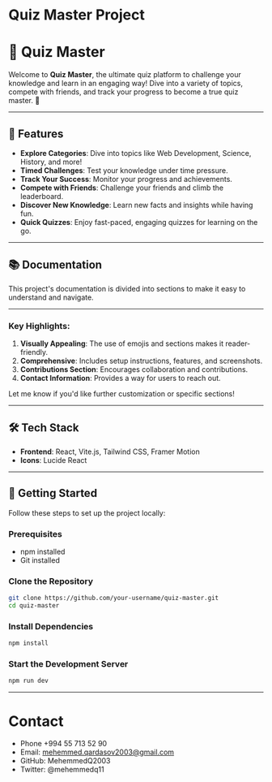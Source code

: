 # Quiz Master Project
# 🧠 Quiz Master

Welcome to **Quiz Master**, the ultimate quiz platform to challenge your knowledge and learn in an engaging way! Dive into a variety of topics, compete with friends, and track your progress to become a true quiz master. 🚀

---

## 🌟 Features

- **Explore Categories**: Dive into topics like Web Development, Science, History, and more!
- **Timed Challenges**: Test your knowledge under time pressure.
- **Track Your Success**: Monitor your progress and achievements.
- **Compete with Friends**: Challenge your friends and climb the leaderboard.
- **Discover New Knowledge**: Learn new facts and insights while having fun.
- **Quick Quizzes**: Enjoy fast-paced, engaging quizzes for learning on the go.

---

## 📚 Documentation

This project's documentation is divided into sections to make it easy to understand and navigate.

---

### Key Highlights:
1. **Visually Appealing**: The use of emojis and sections makes it reader-friendly.
2. **Comprehensive**: Includes setup instructions, features, and screenshots.
3. **Contributions Section**: Encourages collaboration and contributions.
4. **Contact Information**: Provides a way for users to reach out.

Let me know if you'd like further customization or specific sections!


---

## 🛠️ Tech Stack

- **Frontend**: React, Vite.js, Tailwind CSS, Framer Motion
- **Icons**: Lucide React

---

## 🚀 Getting Started

Follow these steps to set up the project locally:

### Prerequisites
- npm installed
- Git installed

### Clone the Repository

```bash
git clone https://github.com/your-username/quiz-master.git
cd quiz-master
```

### Install Dependencies

```bash
npm install
```

### Start the Development Server

```bash
npm run dev
```

---


# Contact
- Phone +994 55 713 52 90
- Email: mehemmed.qardasov2003@gmail.com
- GitHub: MehemmedQ2003
- Twitter: @mehemmedq11